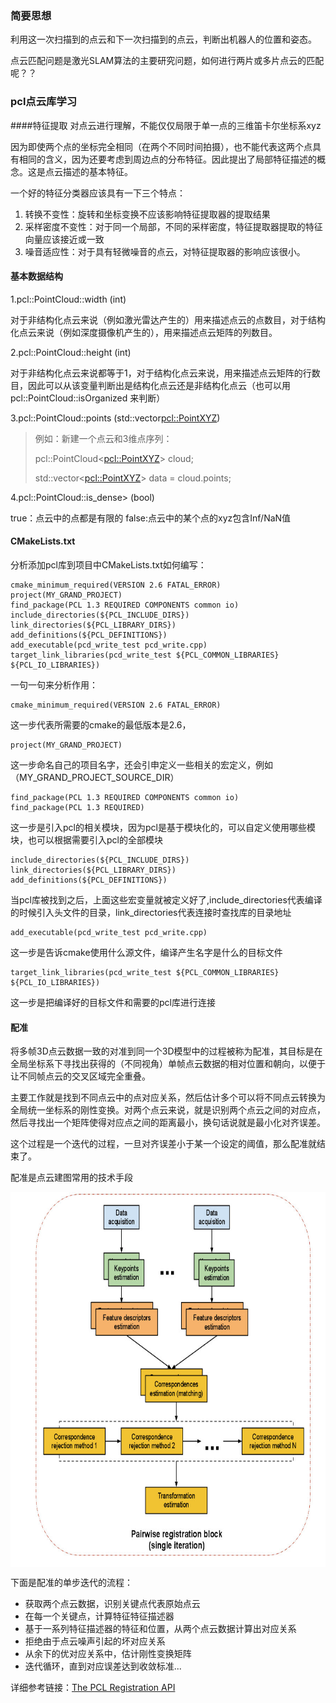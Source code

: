 ### 简要思想
利用这一次扫描到的点云和下一次扫描到的点云，判断出机器人的位置和姿态。

点云匹配问题是激光SLAM算法的主要研究问题，如何进行两片或多片点云的匹配呢？？

### pcl点云库学习
####特征提取
对点云进行理解，不能仅仅局限于单一点的三维笛卡尔坐标系xyz

因为即使两个点的坐标完全相同（在两个不同时间拍摄），也不能代表这两个点具有相同的含义，因为还要考虑到周边点的分布特征。因此提出了局部特征描述的概念。这是点云描述的基本特征。

一个好的特征分类器应该具有一下三个特点：
1. 转换不变性：旋转和坐标变换不应该影响特征提取器的提取结果
2. 采样密度不变性：对于同一个局部，不同的采样密度，特征提取器提取的特征向量应该接近或一致
3. 噪音适应性：对于具有轻微噪音的点云，对特征提取器的影响应该很小。

#### 基本数据结构
1.pcl::PointCloud::width (int)

对于非结构化点云来说（例如激光雷达产生的）用来描述点云的点数目，对于结构化点云来说（例如深度摄像机产生的），用来描述点云矩阵的列数目。

2.pcl::PointCloud::height (int)

对于非结构化点云来说都等于1，对于结构化点云来说，用来描述点云矩阵的行数目，因此可以从该变量判断出是结构化点云还是非结构化点云（也可以用 pcl::PointCloud::isOrganized 来判断）

3.pcl::PointCloud::points (std::vector<pcl::PointXYZ>)

>例如：新建一个点云和3维点序列：
>
>pcl::PointCloud<<pcl::PointXYZ>> cloud;
>
>std::vector<<pcl::PointXYZ>> data = cloud.points;

4.pcl::PointCloud::is_dense> (bool)

true：点云中的点都是有限的   false:点云中的某个点的xyz包含Inf/NaN值

#### CMakeLists.txt
分析添加pcl库到项目中CMakeLists.txt如何编写：
```shell
cmake_minimum_required(VERSION 2.6 FATAL_ERROR)
project(MY_GRAND_PROJECT)
find_package(PCL 1.3 REQUIRED COMPONENTS common io)
include_directories(${PCL_INCLUDE_DIRS})
link_directories(${PCL_LIBRARY_DIRS})
add_definitions(${PCL_DEFINITIONS})
add_executable(pcd_write_test pcd_write.cpp)
target_link_libraries(pcd_write_test ${PCL_COMMON_LIBRARIES} ${PCL_IO_LIBRARIES})
```
一句一句来分析作用：
```shell
cmake_minimum_required(VERSION 2.6 FATAL_ERROR)
```
这一步代表所需要的cmake的最低版本是2.6，
```
project(MY_GRAND_PROJECT)
```
这一步命名自己的项目名字，还会引申定义一些相关的宏定义，例如（MY_GRAND_PROJECT_SOURCE_DIR）
```
find_package(PCL 1.3 REQUIRED COMPONENTS common io)
find_package(PCL 1.3 REQUIRED)
```
这一步是引入pcl的相关模块，因为pcl是基于模块化的，可以自定义使用哪些模块，也可以根据需要引入pcl的全部模块
```shell
include_directories(${PCL_INCLUDE_DIRS})
link_directories(${PCL_LIBRARY_DIRS})
add_definitions(${PCL_DEFINITIONS})
```
当pcl库被找到之后，上面这些宏变量就被定义好了,include_directories代表编译的时候引入头文件的目录，link_directories代表连接时查找库的目录地址
```
add_executable(pcd_write_test pcd_write.cpp)
```
这一步是告诉cmake使用什么源文件，编译产生名字是什么的目标文件
```shell
target_link_libraries(pcd_write_test ${PCL_COMMON_LIBRARIES} ${PCL_IO_LIBRARIES})
```
这一步是把编译好的目标文件和需要的pcl库进行连接

#### 配准
将多帧3D点云数据一致的对准到同一个3D模型中的过程被称为配准，其目标是在全局坐标系下寻找出获得的（不同视角）单帧点云数据的相对位置和朝向，以便于让不同帧点云的交叉区域完全重叠。

主要工作就是找到不同点云中的点对应关系，然后估计多个可以将不同点云转换为全局统一坐标系的刚性变换。对两个点云来说，就是识别两个点云之间的对应点，然后寻找出一个矩阵使得对应点之间的距离最小，换句话说就是最小化对齐误差。

这个过程是一个迭代的过程，一旦对齐误差小于某一个设定的阈值，那么配准就结束了。

配准是点云建图常用的技术手段

 <img src="./block_diagram_single_iteration.jpg" width = "700" height = "600" alt="pic" align=center />

下面是配准的单步迭代的流程：
- 获取两个点云数据，识别关键点代表原始点云
- 在每一个关键点，计算特征特征描述器
- 基于一系列特征描述器的特征和位置，从两个点云数据计算出对应关系
- 拒绝由于点云噪声引起的坏对应关系
- 从余下的优对应关系中，估计刚性变换矩阵
- 迭代循环，直到对应误差达到收敛标准...

详细参考链接：[The PCL Registration API](http://pointclouds.org/documentation/tutorials/registration_api.php#registration-api)
